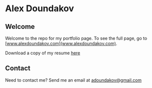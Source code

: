# Alex Doundakov

## Welcome

Welcome to the repo for my portfolio page. To see the full page, go to [www.alexdoundakov.com](www.alexdoundakov.com). 

Download a copy of my resume [here](https://res.cloudinary.com/adoundakov/image/upload/v1480961530/alex_doundakov_resume_qodcly.pdf)

## Contact

Need to contact me? Send me an email at adoundakov@gmail.com
